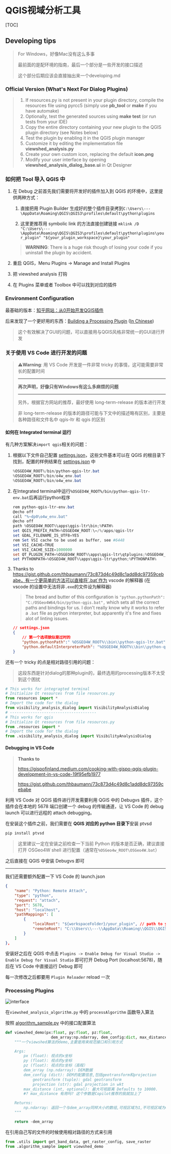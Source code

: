 # QGIS视域分析工具

[TOC]

## Developing tips

> For Windows，好像Mac没有这么多事
>
> 最前面的是配环境的指南，最后一个部分是一些开发的接口描述
>
> 这个部分后期应该会直接抽出来一个developing.md

### Official Version (What's Next For Dialog Plugins)

> 1. If resources.py is not present in your plugin directory, compile the resources file using pyrcc5 (simply use **pb_tool** or **make** if you have automake)
> 2. Optionally, test the generated sources using **make test** (or run tests from your IDE)
> 3. Copy the entire directory containing your new plugin to the QGIS plugin directory (see Notes below)
> 4. Test the plugin by enabling it in the QGIS plugin manager
> 5. Customize it by editing the implementation file **viewshed_analysis.py**
> 6. Create your own custom icon, replacing the default **icon.png**
> 7. Modify your user interface by opening **viewshed_analysis_dialog_base.ui** in Qt Designer

### 如何把 Tool 导入 QGIS 中

1. 在 Debug 之前首先我们需要将开发好的插件加入到 QGIS 的环境中，这里提供两种方式：

   1. 直接把用 Plugin Builder 生成好的整个插件目录拷到`C:\Users\---\AppData\Roaming\QGIS\QGIS3\profiles\default\python\plugins`

   2. 这里更推荐用 symbolic link 的方法直接创建链接 `mklink /D "C:\Users\---\AppData\Roaming\QGIS\QGIS3\profiles\default\python\plugins\your_plugin" "${your_plugin_workspace}\your_plugin"`


   > **WARNING**: There is a huge risk though of losing your code if you uninstall the plugin by accident.

2. 重启 QGIS，Menu Plugins -> Manage and Install Plugins 

3. 把 viewshed analysis 打钩

4. 在 Plugins 菜单或者 Toolbox 中可以找到对应的插件

### Environment Configuration

最基础的版本：[知乎网站：从0开始开发QGIS插件](https://zhuanlan.zhihu.com/p/344965380)

后来发现了一个更好用的东西：[Building a Processing Plugin](https://www.qgistutorials.com/en/docs/3/processing_python_plugin.html) ([In Chinese](https://www.osgeo.cn/qgis-tutorial/docs/3/processing_python_plugin.html))

> 这个有效解决了GUI的问题，可以直接用与QGIS风格非常统一的GUI进行开发

### 关于使用 VS Code 进行开发的问题

> ⚠**Warning**: 用 VS Code 开发是一件非常 tricky 的事情，这可能需要非常长的配置时间
>
> ---
>
> **再次声明，好像只有Windows有这么多麻烦的问题**
>
> ---
>
> 另外，根据官方网站的推荐，最好使用 long-term-release 的版本进行开发
>
> 非 long-term-release 的版本的路径可能与下文中的描述略有区别，主要是各种路径和文件名中 qgis-ltr 和 qgis 的区别

#### 如何在 Integrated terminal 运行

有几种方案解决`import qgis`相关的问题：

1. 根据以下文件自己配置 [settings.json](./.vscode/settings.json)，这些文件基本可以在 QGIS 的根目录下找到，配置的样例结果在 [settings.json](./.vscode/settings.json) 中
   ```powershell
   %OSGEO4W_ROOT%/bin/python-qgis-ltr.bat
   %OSGEO4W_ROOT%/bin/o4w_env.bat
   %OSGEO4W_ROOT%/bin/o4w_env.bat
   ```

2. 在Integrated terminal中运行`%OSGEO4W_ROOT%/bin/python-qgis-ltr-env.bat`后再运行python程序

   ```powershell
   rem python-qgis-ltr-env.bat
   @echo off
   call "%~dp0\o4w_env.bat"
   @echo off
   path %OSGEO4W_ROOT%\apps\qgis-ltr\bin;%PATH%
   set QGIS_PREFIX_PATH=%OSGEO4W_ROOT:\=/%/apps/qgis-ltr
   set GDAL_FILENAME_IS_UTF8=YES
   rem Set VSI cache to be used as buffer, see #6448
   set VSI_CACHE=TRUE
   set VSI_CACHE_SIZE=1000000
   set QT_PLUGIN_PATH=%OSGEO4W_ROOT%\apps\qgis-ltr\qtplugins;%OSGEO4W_ROOT%\apps\qt5\plugins
   set PYTHONPATH=%OSGEO4W_ROOT%\apps\qgis-ltr\python;%PYTHONPATH%
   ```

3. Thanks to https://gist.github.com/thbaumann/73c873d4c49d8c1add8dc97359cebabe，有一个更简单的方法可以直接将`.bat`作为 vscode 的解释器 (在 vscode 的设置中无法将非`.exe`的文件设为解释器)

   > The bread and butter of this configuration is `"python.pythonPath": "C:/OSGeo4W64/bin/python-qgis.bat",` which sets all the correct paths and bindings for us. I don't really know why it works to refer a `.bat` file as python interpreter, but apparently it's fine and fixes alot of linting issues.

   ```json
   // settings.json
   {
       // 第一个选项貌似是过时的
       "python.pythonPath":" %OSGEO4W_ROOT%\\bin\\python-qgis-ltr.bat",
       "python.defaultInterpreterPath": "%OSGEO4W_ROOT%\\bin\\python-qgis-ltr.bat"
   }
   ```

还有一个 tricky 的点是相对路径引用的问题：

> 这段东西是针对dialog的那种plugin的，最终选用的processing版本不太受到这个困扰

```python
# This works for integragted terminal
# Initialize Qt resources from file resources.py
from resources import *
# Import the code for the dialog
from visibility_analysis_dialog import VisibilityAnalysisDialog
# --------------------------------------
# This works for qgis 
# Initialize Qt resources from file resources.py
from .resources import *
# Import the code for the dialog
from .visibility_analysis_dialog import VisibilityAnalysisDialog
```

#### Debugging in VS Code

> **Thanks to** 
>
> https://gispofinland.medium.com/cooking-with-gispo-qgis-plugin-development-in-vs-code-19f95efb1977
>
> https://gist.github.com/thbaumann/73c873d4c49d8c1add8dc97359cebabe

利用 VS Code 对 QGIS 插件进行开发需要利用 QGIS 中的 Debugvs 插件，这个插件会在本地的 5678 端口创建一个 debug 的传输通道，让 VS Code 的 debug launch 可以进行远程的 attach debugging。

在安装这个插件之前，我们需要在 **QGIS 对应的 python 目录下**安装 ptvsd

```bash
pip install ptvsd
```

> 这里建议一定在安装之前检查一下当前 Python 的版本是否正确，建议直接打开 OSGeo4W shell 进行配置（通常在`%OSGeo4w_ROOT\OSGeo4W.bat`）

之后直接在 QGIS 中安装 Debugvs 即可

---

我们还需要额外配置一下 VS Code 的 launch.json 

```json
{
    "name": "Python: Remote Attach",
    "type": "python",
    "request": "attach",
    "port": 5678,
    "host": "localhost",
    "pathMappings": [
        {
            "localRoot": "${workspaceFolder}/your_plugin", // path to your plugin where you are developing
            "remoteRoot": "C:\\Users\\---\\AppData\\Roaming\\QGIS\\QGIS3\\profiles\\default\\python\\plugins\\your_plugin" // path to where the QGIS plugin folder lives 
        }
    ]
},
```



安装好之后在 QGIS 中点击  `Plugins -> Enable Debug for Visual Studio -> Enable Debug for Visual Studio` 即可打开 Debug Port (localhost:5678)，随后在 VS Code 中直接运行 Debug 即可

每一次修改之后都要用 `Plugin Reloader` reload 一次

### Processing Plugins

![interface](./img/interface.png)

在`viewshed_analysis_algorithm.py` 中的 `processAlgorithm` 函数导入算法

按照 [algorithm_sample.py](./algorithm_sample.py) 中的接口配置算法

```python
def viewshed_demo(px:float, py:float, pz:float,
					dem_array:np.ndarray, dem_config:dict, max_distance=10000):
	"""一个viewshed算法的demo,主要是用来规范接口和引用方式

	Args:
		px (float): 视点的x坐标
		py (float): 视点的y坐标
		pz (float): 视点的z坐标（高程）
		dem_array (np.ndarray): DEM数据
		dem_config (dict): DEM的配置信息,包括geotransform和projection
			geotransform (tuple): gdal geotransform
			projection (str): gdal projection in wkt
		max_distance (int, optional): 最大可视距离 Defaults to 10000. 
		#? max_distance 有用吗? 这个参数是Copilot推荐的我就加上了

	Returns:
		np.ndarray: 返回一个与dem_array同样大小的数组,可视区域为1,不可视区域为0
	"""

	return -dem_array
```

在引用自己写的文件的时候使用相对路径的方式来引用

```python
from .utils import get_band_data, get_raster_config, save_raster
from .algorithm_sample import viewshed_demo
```


